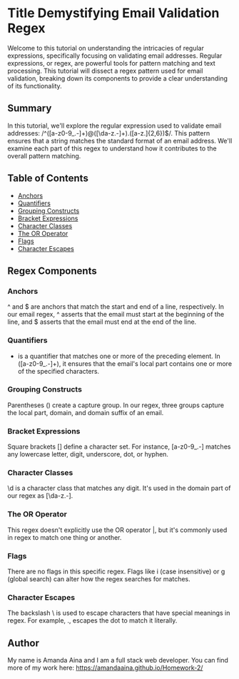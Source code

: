 # Title Demystifying Email Validation Regex

Welcome to this tutorial on understanding the intricacies of regular expressions, specifically focusing on validating email addresses. Regular expressions, or regex, are powerful tools for pattern matching and text processing. This tutorial will dissect a regex pattern used for email validation, breaking down its components to provide a clear understanding of its functionality.

## Summary

In this tutorial, we'll explore the regular expression used to validate email addresses: /^([a-z0-9_\.-]+)@([\da-z\.-]+)\.([a-z\.]{2,6})$/. This pattern ensures that a string matches the standard format of an email address. We'll examine each part of this regex to understand how it contributes to the overall pattern matching.

## Table of Contents

- [Anchors](#anchors)
- [Quantifiers](#quantifiers)
- [Grouping Constructs](#grouping-constructs)
- [Bracket Expressions](#bracket-expressions)
- [Character Classes](#character-classes)
- [The OR Operator](#the-or-operator)
- [Flags](#flags)
- [Character Escapes](#character-escapes)

## Regex Components

### Anchors

^ and $ are anchors that match the start and end of a line, respectively. In our email regex, ^ asserts that the email must start at the beginning of the line, and $ asserts that the email must end at the end of the line.

### Quantifiers

- is a quantifier that matches one or more of the preceding element. In ([a-z0-9_\.-]+), it ensures that the email's local part contains one or more of the specified characters.

### Grouping Constructs

Parentheses () create a capture group. In our regex, three groups capture the local part, domain, and domain suffix of an email.

### Bracket Expressions

Square brackets [] define a character set. For instance, [a-z0-9_\.-] matches any lowercase letter, digit, underscore, dot, or hyphen.

### Character Classes

\d is a character class that matches any digit. It's used in the domain part of our regex as [\da-z\.-].

### The OR Operator

This regex doesn't explicitly use the OR operator |, but it's commonly used in regex to match one thing or another.

### Flags

There are no flags in this specific regex. Flags like i (case insensitive) or g (global search) can alter how the regex searches for matches.

### Character Escapes

The backslash \ is used to escape characters that have special meanings in regex. For example, \., escapes the dot to match it literally.

## Author

My name is Amanda Aina and I am a full stack web developer. You can find more of my work here: https://amandaaina.github.io/Homework-2/
